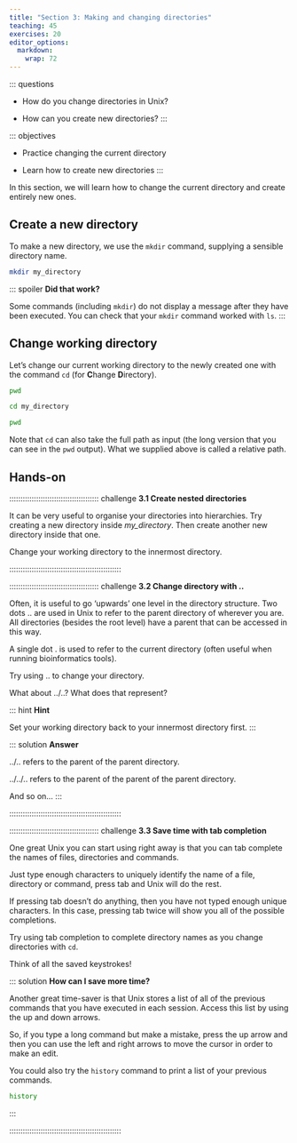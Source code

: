 ```yaml
---
title: "Section 3: Making and changing directories"
teaching: 45
exercises: 20
editor_options: 
  markdown: 
    wrap: 72
---
```


::: questions
- How do you change directories in Unix?

- How can you create new directories?
:::


::: objectives
- Practice changing the current directory

- Learn how to create new directories
:::


In this section, we will learn how to change the current directory and create entirely new ones.

## Create a new directory

To make a new directory, we use the `mkdir` command, supplying a sensible directory name.

```bash
mkdir my_directory
```

::: spoiler
**Did that work?**

Some commands (including `mkdir`) do not display a message after they have been executed. You can check that your `mkdir` command worked with `ls`.
:::

## Change working directory

Let’s change our current working directory to the newly created one with the command `cd` (for **C**hange **D**irectory).

```bash
pwd
```

```bash
cd my_directory
```

```bash
pwd
```

Note that `cd` can also take the full path as input (the long version that you can see in the `pwd` output). What we supplied above is called a relative path.

## Hands-on

:::::::::::::::::::::::::::::::::::::::: challenge
**3.1 Create nested directories**

It can be very useful to organise your directories into hierarchies. Try creating a new directory inside _my_directory_. Then create another new directory inside that one.

Change your working directory to the innermost directory.

::::::::::::::::::::::::::::::::::::::::::::::::::

:::::::::::::::::::::::::::::::::::::::: challenge
**3.2 Change directory with ..**

Often, it is useful to go ‘upwards’ one level in the directory structure. Two dots .. are used in Unix to refer to the parent directory of wherever you are. All directories (besides the root level) have a parent that can be accessed in this way.

A single dot . is used to refer to the current directory (often useful when running bioinformatics tools).

Try using .. to change your directory.

What about ../..? What does that represent?

::: hint
**Hint**

Set your working directory back to your innermost directory first.
:::

::: solution
**Answer**

../.. refers to the parent of the parent directory.

../../.. refers to the parent of the parent of the parent directory.

And so on…
:::

::::::::::::::::::::::::::::::::::::::::::::::::::

:::::::::::::::::::::::::::::::::::::::: challenge
**3.3 Save time with tab completion**

One great Unix you can start using right away is that you can tab complete the names of files, directories and commands.

Just type enough characters to uniquely identify the name of a file, directory or command, press tab and Unix will do the rest.

If pressing tab doesn’t do anything, then you have not typed enough unique characters. In this case, pressing tab twice will show you all of the possible completions.

Try using tab completion to complete directory names as you change directories with `cd`.

Think of all the saved keystrokes!

::: solution
**How can I save more time?**

Another great time-saver is that Unix stores a list of all of the previous commands that you have executed in each session. Access this list by using the up and down arrows.

So, if you type a long command but make a mistake, press the up arrow and then you can use the left and right arrows to move the cursor in order to make an edit.

You could also try the `history` command to print a list of your previous commands.

```bash
history
```
:::

::::::::::::::::::::::::::::::::::::::::::::::::::

